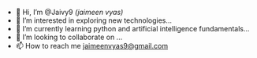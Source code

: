 - 👋 Hi, I’m @Jaivy9 *(jaimeen vyas)*
- 👀 I’m interested in exploring new technologies...
- 🌱 I’m currently learning python and artificial intelligence fundamentals...
- 💞️ I’m looking to collaborate on ...
- 📫 How to reach me jaimeenvyas9@gmail.com

<!---
Jaivy9/Jaivy9 is a ✨ special ✨ repository because its `README.md` (this file) appears on your GitHub profile.
You can click the Preview link to take a look at your changes.
--->
